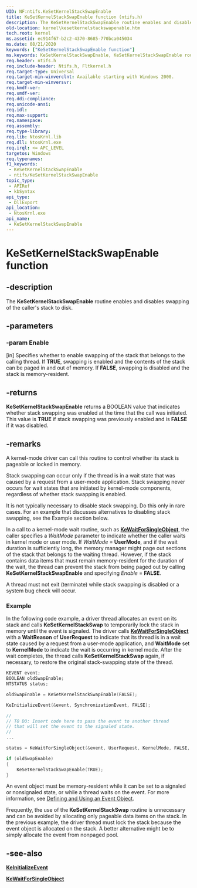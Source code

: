 ```yaml
---
UID: NF:ntifs.KeSetKernelStackSwapEnable
title: KeSetKernelStackSwapEnable function (ntifs.h)
description: The KeSetKernelStackSwapEnable routine enables and disables swapping of the caller's stack to disk.
old-location: kernel\kesetkernelstackswapenable.htm
tech.root: kernel
ms.assetid: ec914f67-b2c2-4370-8685-770bca045034
ms.date: 08/21/2020
keywords: ["KeSetKernelStackSwapEnable function"]
ms.keywords: KeSetKernelStackSwapEnable, KeSetKernelStackSwapEnable routine [Kernel-Mode Driver Architecture], k105_160eb1a2-1d12-4ca4-b83d-4bcb5636145e.xml, kernel.kesetkernelstackswapenable, ntifs/KeSetKernelStackSwapEnable
req.header: ntifs.h
req.include-header: Ntifs.h, Fltkernel.h
req.target-type: Universal
req.target-min-winverclnt: Available starting with Windows 2000.
req.target-min-winversvr: 
req.kmdf-ver: 
req.umdf-ver: 
req.ddi-compliance: 
req.unicode-ansi: 
req.idl: 
req.max-support: 
req.namespace: 
req.assembly: 
req.type-library: 
req.lib: NtosKrnl.lib
req.dll: NtosKrnl.exe
req.irql: <= APC_LEVEL
targetos: Windows
req.typenames: 
f1_keywords:
 - KeSetKernelStackSwapEnable
 - ntifs/KeSetKernelStackSwapEnable
topic_type:
 - APIRef
 - kbSyntax
api_type:
 - DllExport
api_location:
 - NtosKrnl.exe
api_name:
 - KeSetKernelStackSwapEnable
---
```


# KeSetKernelStackSwapEnable function


## -description

The **KeSetKernelStackSwapEnable** routine enables and disables swapping of the caller's stack to disk.

## -parameters

### -param Enable

[in] Specifies whether to enable swapping of the stack that belongs to the calling thread. If **TRUE**, swapping is enabled and the contents of the stack can be paged in and out of memory. If **FALSE**, swapping is disabled and the stack is memory-resident.

## -returns

**KeSetKernelStackSwapEnable** returns a BOOLEAN value that indicates whether stack swapping was enabled at the time that the call was initiated. This value is **TRUE** if stack swapping was previously enabled and is **FALSE** if it was disabled.

## -remarks

A kernel-mode driver can call this routine to control whether its stack is pageable or locked in memory.

Stack swapping can occur only if the thread is in a wait state that was caused by a request from a user-mode application. Stack swapping never occurs for wait states that are initiated by kernel-mode components, regardless of whether stack swapping is enabled.

It is not typically necessary to disable stack swapping. Do this only in  rare cases. For an example that discusses alternatives to disabling stack swapping, see the Example section below.

In a call to a kernel-mode wait routine, such as [**KeWaitForSingleObject**](../wdm/nf-wdm-kewaitforsingleobject.md), the caller specifies a *WaitMode* parameter to indicate whether the caller waits in kernel mode or user mode. If *WaitMode* = **UserMode**, and if the wait duration is sufficiently long, the memory manager might page out sections of the stack that belongs to the waiting thread. However, if the stack contains data items that must remain memory-resident for the duration of the wait, the thread can prevent the stack from being paged out by calling **KeSetKernelStackSwapEnable** and specifying *Enable* = **FALSE**.

A thread must not exit (terminate) while stack swapping is disabled or a system bug check will occur.

### Example

In the following code example, a driver thread allocates an event on its stack and calls **KeSetKernelStackSwap** to temporarily lock the stack in memory until the event is signaled. The driver calls [**KeWaitForSingleObject**](../wdm/nf-wdm-kewaitforsingleobject.md) with a **WaitReason** of **UserRequest** to indicate that its thread is in a wait state caused by a request from a user-mode application, and **WaitMode** set to **KernelMode** to indicate the wait is occurring in kernel mode. After the wait completes, the thread calls **KeSetKernelStackSwap** again, if necessary, to restore the original stack-swapping state of the thread.

``` cpp
KEVENT event;
BOOLEAN oldSwapEnable;
NTSTATUS status;

oldSwapEnable = KeSetKernelStackSwapEnable(FALSE);

KeInitializeEvent(&event, SynchronizationEvent, FALSE);

//
// TO DO: Insert code here to pass the event to another thread
// that will set the event to the signaled state.
//
...

status = KeWaitForSingleObject(&event, UserRequest, KernelMode, FALSE, NULL);

if (oldSwapEnable)
{
    KeSetKernelStackSwapEnable(TRUE);
}
```

An event object must be memory-resident while it can be set to a signaled or nonsignaled state, or while a thread waits on the event. For more information, see [Defining and Using an Event Object](/windows-hardware/drivers/kernel/defining-and-using-an-event-object).

Frequently, the use of the **KeSetKernelStackSwap** routine is unnecessary and can be avoided by allocating only pageable data items on the stack. In the previous example, the driver thread must lock the stack because the event object is allocated on the stack. A better alternative might be to simply allocate the event from nonpaged pool.

## -see-also

[**KeInitializeEvent**](../wdm/nf-wdm-keinitializeevent.md)

[**KeWaitForSingleObject**](../wdm/nf-wdm-kewaitforsingleobject.md)